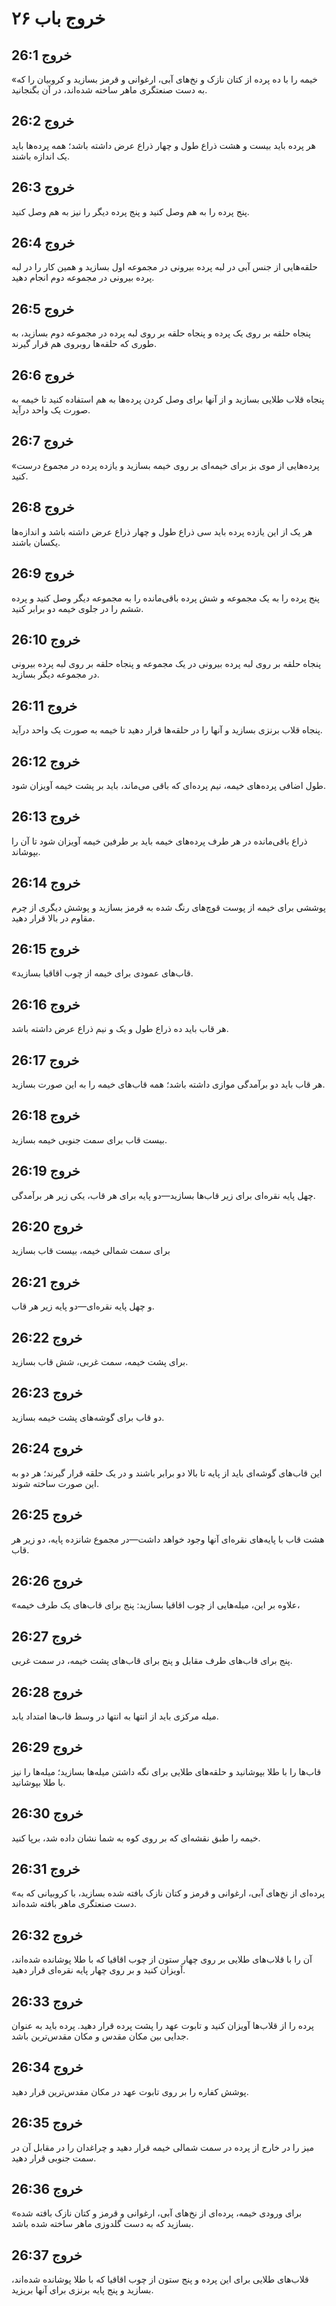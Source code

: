 # خروج باب ۲۶

## خروج 26:1
«خیمه را با ده پرده از کتان نازک و نخ‌های آبی، ارغوانی و قرمز بسازید و کروبیان را که به دست صنعتگری ماهر ساخته شده‌اند، در آن بگنجانید.

## خروج 26:2
هر پرده باید بیست و هشت ذراع طول و چهار ذراع عرض داشته باشد؛ همه پرده‌ها باید یک اندازه باشند.

## خروج 26:3
پنج پرده را به هم وصل کنید و پنج پرده دیگر را نیز به هم وصل کنید.

## خروج 26:4
حلقه‌هایی از جنس آبی در لبه پرده بیرونی در مجموعه اول بسازید و همین کار را در لبه پرده بیرونی در مجموعه دوم انجام دهید.

## خروج 26:5
پنجاه حلقه بر روی یک پرده و پنجاه حلقه بر روی لبه پرده در مجموعه دوم بسازید، به طوری که حلقه‌ها روبروی هم قرار گیرند.

## خروج 26:6
پنجاه قلاب طلایی بسازید و از آنها برای وصل کردن پرده‌ها به هم استفاده کنید تا خیمه به صورت یک واحد درآید.

## خروج 26:7
«پرده‌هایی از موی بز برای خیمه‌ای بر روی خیمه بسازید و یازده پرده در مجموع درست کنید.

## خروج 26:8
هر یک از این یازده پرده باید سی ذراع طول و چهار ذراع عرض داشته باشد و اندازه‌ها یکسان باشند.

## خروج 26:9
پنج پرده را به یک مجموعه و شش پرده باقی‌مانده را به مجموعه دیگر وصل کنید و پرده ششم را در جلوی خیمه دو برابر کنید.

## خروج 26:10
پنجاه حلقه بر روی لبه پرده بیرونی در یک مجموعه و پنجاه حلقه بر روی لبه پرده بیرونی در مجموعه دیگر بسازید.

## خروج 26:11
پنجاه قلاب برنزی بسازید و آنها را در حلقه‌ها قرار دهید تا خیمه به صورت یک واحد درآید.

## خروج 26:12
طول اضافی پرده‌های خیمه، نیم پرده‌ای که باقی می‌ماند، باید بر پشت خیمه آویزان شود.

## خروج 26:13
ذراع باقی‌مانده در هر طرف پرده‌های خیمه باید بر طرفین خیمه آویزان شود تا آن را بپوشاند.

## خروج 26:14
پوششی برای خیمه از پوست قوچ‌های رنگ شده به قرمز بسازید و پوشش دیگری از چرم مقاوم در بالا قرار دهید.

## خروج 26:15
«قاب‌های عمودی برای خیمه از چوب اقاقیا بسازید.

## خروج 26:16
هر قاب باید ده ذراع طول و یک و نیم ذراع عرض داشته باشد.

## خروج 26:17
هر قاب باید دو برآمدگی موازی داشته باشد؛ همه قاب‌های خیمه را به این صورت بسازید.

## خروج 26:18
بیست قاب برای سمت جنوبی خیمه بسازید.

## خروج 26:19
چهل پایه نقره‌ای برای زیر قاب‌ها بسازید—دو پایه برای هر قاب، یکی زیر هر برآمدگی.

## خروج 26:20
برای سمت شمالی خیمه، بیست قاب بسازید

## خروج 26:21
و چهل پایه نقره‌ای—دو پایه زیر هر قاب.

## خروج 26:22
برای پشت خیمه، سمت غربی، شش قاب بسازید.

## خروج 26:23
دو قاب برای گوشه‌های پشت خیمه بسازید.

## خروج 26:24
این قاب‌های گوشه‌ای باید از پایه تا بالا دو برابر باشند و در یک حلقه قرار گیرند؛ هر دو به این صورت ساخته شوند.

## خروج 26:25
هشت قاب با پایه‌های نقره‌ای آنها وجود خواهد داشت—در مجموع شانزده پایه، دو زیر هر قاب.

## خروج 26:26
«علاوه بر این، میله‌هایی از چوب اقاقیا بسازید: پنج برای قاب‌های یک طرف خیمه،

## خروج 26:27
پنج برای قاب‌های طرف مقابل و پنج برای قاب‌های پشت خیمه، در سمت غربی.

## خروج 26:28
میله مرکزی باید از انتها به انتها در وسط قاب‌ها امتداد یابد.

## خروج 26:29
قاب‌ها را با طلا بپوشانید و حلقه‌های طلایی برای نگه داشتن میله‌ها بسازید؛ میله‌ها را نیز با طلا بپوشانید.

## خروج 26:30
خیمه را طبق نقشه‌ای که بر روی کوه به شما نشان داده شد، برپا کنید.

## خروج 26:31
«پرده‌ای از نخ‌های آبی، ارغوانی و قرمز و کتان نازک بافته شده بسازید، با کروبیانی که به دست صنعتگری ماهر بافته شده‌اند.

## خروج 26:32
آن را با قلاب‌های طلایی بر روی چهار ستون از چوب اقاقیا که با طلا پوشانده شده‌اند، آویزان کنید و بر روی چهار پایه نقره‌ای قرار دهید.

## خروج 26:33
پرده را از قلاب‌ها آویزان کنید و تابوت عهد را پشت پرده قرار دهید. پرده باید به عنوان جدایی بین مکان مقدس و مکان مقدس‌ترین باشد.

## خروج 26:34
پوشش کفاره را بر روی تابوت عهد در مکان مقدس‌ترین قرار دهید.

## خروج 26:35
میز را در خارج از پرده در سمت شمالی خیمه قرار دهید و چراغدان را در مقابل آن در سمت جنوبی قرار دهید.

## خروج 26:36
«برای ورودی خیمه، پرده‌ای از نخ‌های آبی، ارغوانی و قرمز و کتان نازک بافته شده بسازید که به دست گلدوزی ماهر ساخته شده باشد.

## خروج 26:37
قلاب‌های طلایی برای این پرده و پنج ستون از چوب اقاقیا که با طلا پوشانده شده‌اند، بسازید و پنج پایه برنزی برای آنها بریزید.

